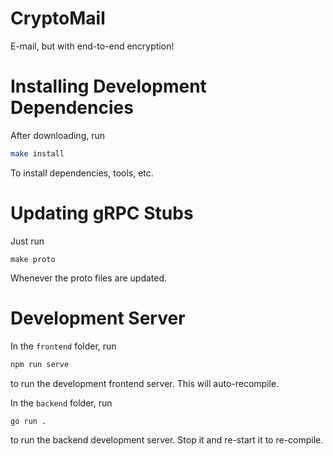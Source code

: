 # CryptoMail
E-mail, but with end-to-end encryption!

# Installing Development Dependencies
After downloading, run
```bash
make install
```
To install dependencies, tools, etc.

# Updating gRPC Stubs
Just run
```
make proto
```
Whenever the proto files are updated.

# Development Server
In the `frontend` folder, run 
```sh
npm run serve
```
to run the development frontend server. This will auto-recompile.

In the `backend` folder, run 
```sh
go run .
```
to run the backend development server. Stop it and re-start it to re-compile.
